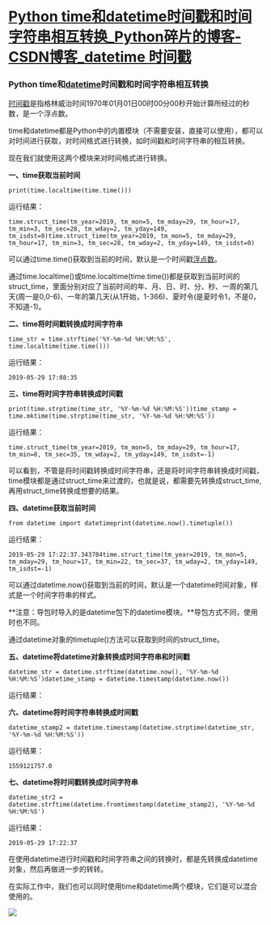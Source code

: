 # [Python time和datetime时间戳和时间字符串相互转换_Python碎片的博客-CSDN博客_datetime 时间戳](https://blog.csdn.net/weixin_43790276/article/details/90674297)

### Python time和[datetime](https://so.csdn.net/so/search?q=datetime)时间戳和时间字符串相互转换

[时间戳](https://so.csdn.net/so/search?q=%E6%97%B6%E9%97%B4%E6%88%B3)是指格林威治时间1970年01月01日00时00分00秒开始计算所经过的秒数，是一个浮点数。

time和datetime都是Python中的内置模块（不需要安装，直接可以使用），都可以对时间进行获取，对时间格式进行转换，如时间戳和时间字符串的相互转换。

现在我们就使用这两个模块来对时间格式进行转换。

**一、time获取当前时间**

```
print(time.localtime(time.time()))
```

运行结果：

```
time.struct_time(tm_year=2019, tm_mon=5, tm_mday=29, tm_hour=17, tm_min=3, tm_sec=28, tm_wday=2, tm_yday=149, tm_isdst=0)time.struct_time(tm_year=2019, tm_mon=5, tm_mday=29, tm_hour=17, tm_min=3, tm_sec=28, tm_wday=2, tm_yday=149, tm_isdst=0)
```

可以通过time.time()获取到当前的时间，默认是一个时间戳[浮点数](https://so.csdn.net/so/search?q=%E6%B5%AE%E7%82%B9%E6%95%B0)。

通过time.localtime()或time.localtime(time.time())都是获取到当前时间的struct\_time，里面分别对应了当前时间的年、月、日、时、分、秒、一周的第几天(周一是0,0-6)、一年的第几天(从1开始，1-366)、夏时令(是夏时令1，不是0，不知道-1)。

**二、time将时间戳转换成时间字符串**

```
time_str = time.strftime('%Y-%m-%d %H:%M:%S', time.localtime(time.time()))
```

运行结果：

```
2019-05-29 17:08:35
```

**三、time将时间字符串转换成时间戳**

```
print(time.strptime(time_str, '%Y-%m-%d %H:%M:%S'))time_stamp = time.mktime(time.strptime(time_str, '%Y-%m-%d %H:%M:%S'))
```

运行结果：

```
time.struct_time(tm_year=2019, tm_mon=5, tm_mday=29, tm_hour=17, tm_min=8, tm_sec=35, tm_wday=2, tm_yday=149, tm_isdst=-1)
```

可以看到，不管是将时间戳转换成时间字符串，还是将时间字符串转换成时间戳，time模块都是通过struct\_time来过渡的，也就是说，都需要先转换成struct\_time,再用struct\_time转换成想要的结果。

**四、datetime获取当前时间**

```
from datetime import datetimeprint(datetime.now().timetuple())
```

运行结果：

```
2019-05-29 17:22:37.343784time.struct_time(tm_year=2019, tm_mon=5, tm_mday=29, tm_hour=17, tm_min=22, tm_sec=37, tm_wday=2, tm_yday=149, tm_isdst=-1)
```

可以通过datetime.now()获取到当前的时间，默认是一个datetime时间对象，样式是一个时间字符串的样式。

**注意：导包时导入的是datetime包下的datetime模块。**导包方式不同，使用时也不同。

通过datetime对象的timetuple()方法可以获取到时间的struct\_time。

**五、datetime将datetime对象转换成时间字符串和时间戳**

```
datetime_str = datetime.strftime(datetime.now(), '%Y-%m-%d %H:%M:%S')datetime_stamp = datetime.timestamp(datetime.now())
```

运行结果：

**六、datetime将时间字符串转换成时间戳**

```
datetime_stamp2 = datetime.timestamp(datetime.strptime(datetime_str, '%Y-%m-%d %H:%M:%S'))
```

运行结果：

```
1559121757.0
```

**七、datetime将时间戳转换成时间字符串**

```
datetime_str2 = datetime.strftime(datetime.fromtimestamp(datetime_stamp2), '%Y-%m-%d %H:%M:%S')
```

运行结果：

```
2019-05-29 17:22:37
```

在使用datetime进行时间戳和时间字符串之间的转换时，都是先转换成datetime对象，然后再做进一步的转转。

在实际工作中，我们也可以同时使用time和datetime两个模块，它们是可以混合使用的。

![](https://img-blog.csdnimg.cn/20190529170235810.png?x-oss-process=image/watermark,type_ZmFuZ3poZW5naGVpdGk,shadow_10,text_aHR0cHM6Ly9ibG9nLmNzZG4ubmV0L3dlaXhpbl80Mzc5MDI3Ng==,size_16,color_FFFFFF,t_70)
